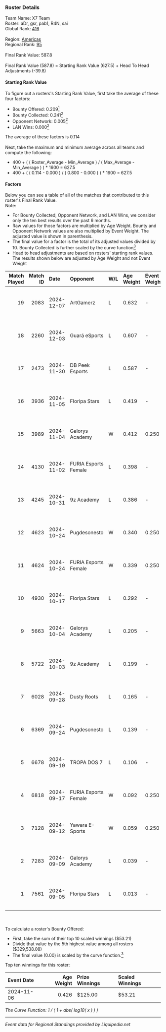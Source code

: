 ### Roster Details<br />
Team Name: X7 Team<br />
Roster: aDr, gsr, pab1, R4N, sai<br />
Global Rank: [416](../standings_global.md)<br />
<br />
Region: [Americas]( ../standings_americas.md)<br />
Regional Rank: [95]( ../standings_americas.md)<br />
<br />
Final Rank Value:  587.8<br />
<br />
Final Rank Value (587.8) = Starting Rank Value (627.5) + Head To Head Adjustments (-39.8)<br />

#### Starting Rank Value<br />
To figure out a rosters's Starting Rank Value, first take the average of these four factors:<br />
- Bounty Offered: 0.209[<sup>1</sup>](#table2)
- Bounty Collected: 0.241[<sup>2</sup>](#table1)
- Opponent Network: 0.005[<sup>2</sup>](#table1)
- LAN Wins: 0.000[<sup>2</sup>](#table1)

The average of these factors is 0.114<br />
<br />
Next, take the maximum and minimum average across all teams and compute the following:<br />
- 400 + ( ( Roster_Average - Min_Average ) / ( Max_Average - Min_Average ) ) * 1600 = 627.5
- 400 + ( ( 0.114 - 0.000 ) / ( 0.800 - 0.000 ) ) * 1600 = 627.5


#### Factors<br />
Below you can see a table of all of the matches that contributed to this roster's Final Rank Value.<br />
Note:<br />

- For Bounty Collected, Opponent Network, and LAN Wins, we consider only the ten best results over the past 6 months.
- Raw values for those factors are multiplied by Age Weight. Bounty and Opponent Network values are also multiplied by Event Weight. The adjusted value is shown in parenthesis.
- The final value for a factor is the total of its adjusted values divided by 10. Bounty Collected is further scaled by the curve function[<sup>3</sup>](#curveFunction)
- Head to head adjustments are based on rosters' starting rank values. The results shown below are adjusted by Age Weight and not Event Weight
<span id="table1"></span><br />


| Match Played | Match ID | Date       | Opponent             | W/L | Age Weight | Event Weight | Bounty Collected | Opponent Network | LAN Wins  | H2H Adj. | Roster                   |
| -: | -: | :- | :- | :- | :- | :- | :- | :- | :- | -: | :- |
|           19 |     2083 | 2024-12-07 | ArtGamerz            | L   | 0.632      | -            | -                | -                | -         |   -13.29 | aDr, gsr, pab1, R4N, sai |
|           18 |     2260 | 2024-12-03 | Guará eSports        | L   | 0.607      | -            | -                | -                | -         |   -13.04 | aDr, gsr, pab1, R4N, sai |
|           17 |     2473 | 2024-11-30 | DB Peek Esports      | L   | 0.587      | -            | -                | -                | -         |    -8.98 | aDr, gsr, pab1, R4N, sai |
|           16 |     3936 | 2024-11-05 | Floripa Stars        | L   | 0.419      | -            | -                | -                | -         |    -5.91 | aDr, gsr, pab1, R4N, sai |
|           15 |     3989 | 2024-11-04 | Galorys Academy      | W   | 0.412      | 0.250        | 0.001 (0.000)    | 0.154 (0.016)    | 0 (0.000) |     6.45 | aDr, gsr, pab1, R4N, sai |
|           14 |     4130 | 2024-11-02 | FURIA Esports Female | L   | 0.398      | -            | -                | -                | -         |    -1.66 | aDr, gsr, pab1, R4N, sai |
|           13 |     4245 | 2024-10-31 | 9z Academy           | L   | 0.386      | -            | -                | -                | -         |    -5.56 | aDr, gsr, pab1, R4N, sai |
|           12 |     4623 | 2024-10-24 | Pugdesonesto         | W   | 0.340      | 0.250        | 0.000 (0.000)    | 0.098 (0.008)    | 0 (0.000) |     5.64 | aDr, gsr, pab1, R4N, sai |
|           11 |     4624 | 2024-10-24 | FURIA Esports Female | W   | 0.339      | 0.250        | 0.064 (0.005)    | 0.218 (0.018)    | 0 (0.000) |     9.50 | aDr, gsr, pab1, R4N, sai |
|           10 |     4930 | 2024-10-17 | Floripa Stars        | L   | 0.292      | -            | -                | -                | -         |    -4.09 | aDr, gsr, pab1, R4N, sai |
|            9 |     5663 | 2024-10-04 | Galorys Academy      | L   | 0.205      | -            | -                | -                | -         |    -3.02 | aDr, gsr, pab1, R4N, sai |
|            8 |     5722 | 2024-10-03 | 9z Academy           | L   | 0.199      | -            | -                | -                | -         |    -2.73 | aDr, gsr, pab1, R4N, sai |
|            7 |     6028 | 2024-09-28 | Dusty Roots          | L   | 0.165      | -            | -                | -                | -         |    -1.48 | aDr, gsr, pab1, R4N, sai |
|            6 |     6369 | 2024-09-24 | Pugdesonesto         | L   | 0.139      | -            | -                | -                | -         |    -2.15 | aDr, gsr, pab1, R4N, sai |
|            5 |     6678 | 2024-09-19 | TROPA DOS 7          | L   | 0.106      | -            | -                | -                | -         |    -2.31 | aDr, gsr, pab1, R4N, sai |
|            4 |     6818 | 2024-09-17 | FURIA Esports Female | W   | 0.092      | 0.250        | 0.064 (0.001)    | 0.218 (0.005)    | 0 (0.000) |     2.56 | aDr, gsr, pab1, R4N, sai |
|            3 |     7128 | 2024-09-12 | Yawara E-Sports      | W   | 0.059      | 0.250        | 0.002 (0.000)    | 0.448 (0.007)    | 0 (0.000) |     1.08 | aDr, gsr, pab1, R4N, sai |
|            2 |     7283 | 2024-09-09 | Galorys Academy      | L   | 0.039      | -            | -                | -                | -         |    -0.59 | aDr, gsr, pab1, R4N, sai |
|            1 |     7561 | 2024-09-05 | Floripa Stars        | L   | 0.013      | -            | -                | -                | -         |    -0.19 | aDr, gsr, pab1, R4N, sai |

<br />
<span id="table2"></span><br />
To calculate a roster's Bounty Offered:<br />

- First, take the sum of their top 10 scaled winnings ($53.21)
- Divide that value by the 5th highest value among all rosters ($329,538.08)
- The final value (0.00) is scaled by the curve function.[<sup>3</sup>](#curveFunction)

Top ten winnings for this roster:<br />

| Event Date | Age Weight | Prize Winnings | Scaled Winnings |
| :- | -: | :- | :- |
| 2024-11-06 |      0.426 | $125.00        | $53.21          |


<span id="curveFunction"></span>_The Curve Function: 1 / ( 1 + abs( log10( x ) ) )_<br />

---
_Event data for Regional Standings provided by Liquipedia.net_<br />
